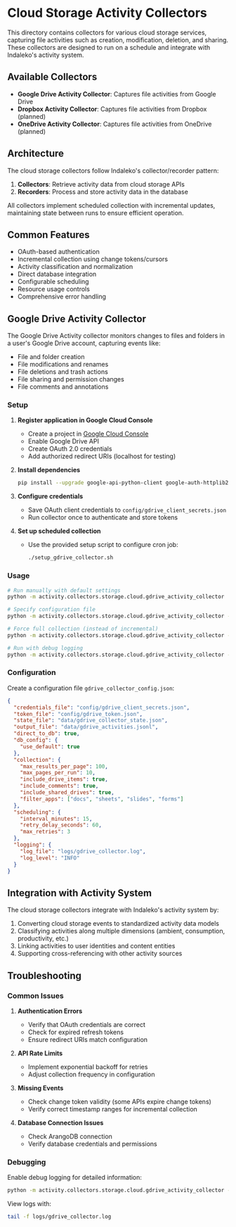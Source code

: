 # Cloud Storage Activity Collectors

This directory contains collectors for various cloud storage services, capturing file activities such as creation, modification, deletion, and sharing. These collectors are designed to run on a schedule and integrate with Indaleko's activity system.

## Available Collectors

- **Google Drive Activity Collector**: Captures file activities from Google Drive
- **Dropbox Activity Collector**: Captures file activities from Dropbox (planned)
- **OneDrive Activity Collector**: Captures file activities from OneDrive (planned)

## Architecture

The cloud storage collectors follow Indaleko's collector/recorder pattern:

1. **Collectors**: Retrieve activity data from cloud storage APIs
2. **Recorders**: Process and store activity data in the database

All collectors implement scheduled collection with incremental updates, maintaining state between runs to ensure efficient operation.

## Common Features

- OAuth-based authentication
- Incremental collection using change tokens/cursors
- Activity classification and normalization
- Direct database integration
- Configurable scheduling
- Resource usage controls
- Comprehensive error handling

## Google Drive Activity Collector

The Google Drive Activity collector monitors changes to files and folders in a user's Google Drive account, capturing events like:

- File and folder creation
- File modifications and renames
- File deletions and trash actions
- File sharing and permission changes
- File comments and annotations

### Setup

1. **Register application in Google Cloud Console**
   - Create a project in [Google Cloud Console](https://console.cloud.google.com/)
   - Enable Google Drive API
   - Create OAuth 2.0 credentials
   - Add authorized redirect URIs (localhost for testing)

2. **Install dependencies**
   ```bash
   pip install --upgrade google-api-python-client google-auth-httplib2 google-auth-oauthlib
   ```

3. **Configure credentials**
   - Save OAuth client credentials to `config/gdrive_client_secrets.json`
   - Run collector once to authenticate and store tokens

4. **Set up scheduled collection**
   - Use the provided setup script to configure cron job:
     ```bash
     ./setup_gdrive_collector.sh
     ```

### Usage

```bash
# Run manually with default settings
python -m activity.collectors.storage.cloud.gdrive_activity_collector

# Specify configuration file
python -m activity.collectors.storage.cloud.gdrive_activity_collector --config path/to/config.json

# Force full collection (instead of incremental)
python -m activity.collectors.storage.cloud.gdrive_activity_collector --full

# Run with debug logging
python -m activity.collectors.storage.cloud.gdrive_activity_collector --debug
```

### Configuration

Create a configuration file `gdrive_collector_config.json`:

```json
{
  "credentials_file": "config/gdrive_client_secrets.json",
  "token_file": "config/gdrive_token.json",
  "state_file": "data/gdrive_collector_state.json",
  "output_file": "data/gdrive_activities.jsonl",
  "direct_to_db": true,
  "db_config": {
    "use_default": true
  },
  "collection": {
    "max_results_per_page": 100,
    "max_pages_per_run": 10,
    "include_drive_items": true,
    "include_comments": true,
    "include_shared_drives": true,
    "filter_apps": ["docs", "sheets", "slides", "forms"]
  },
  "scheduling": {
    "interval_minutes": 15,
    "retry_delay_seconds": 60,
    "max_retries": 3
  },
  "logging": {
    "log_file": "logs/gdrive_collector.log",
    "log_level": "INFO"
  }
}
```

## Integration with Activity System

The cloud storage collectors integrate with Indaleko's activity system by:

1. Converting cloud storage events to standardized activity data models
2. Classifying activities along multiple dimensions (ambient, consumption, productivity, etc.)
3. Linking activities to user identities and content entities
4. Supporting cross-referencing with other activity sources

## Troubleshooting

### Common Issues

1. **Authentication Errors**
   - Verify that OAuth credentials are correct
   - Check for expired refresh tokens
   - Ensure redirect URIs match configuration
   
2. **API Rate Limits**
   - Implement exponential backoff for retries
   - Adjust collection frequency in configuration
   
3. **Missing Events**
   - Check change token validity (some APIs expire change tokens)
   - Verify correct timestamp ranges for incremental collection
   
4. **Database Connection Issues**
   - Check ArangoDB connection
   - Verify database credentials and permissions

### Debugging

Enable debug logging for detailed information:

```bash
python -m activity.collectors.storage.cloud.gdrive_activity_collector --debug
```

View logs with:

```bash
tail -f logs/gdrive_collector.log
```

